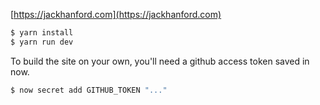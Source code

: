 [https://jackhanford.com](https://jackhanford.com)

```sh
$ yarn install
$ yarn run dev
```

To build the site on your own, you'll need a github access token saved in now.
```sh
$ now secret add GITHUB_TOKEN "..."
```
